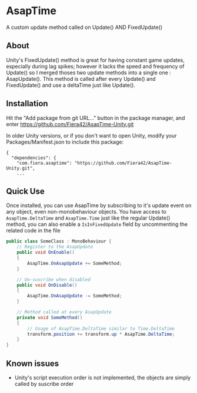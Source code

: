 # AsapTime
A custom update method called on Update() AND FixedUpdate() 

## About

Unity's FixedUpdate() method is great for having constant game updates, especially during lag spikes; however it lacks the
speed and frequency of Update() so I merged thoses two update methods into a single one : AsapUpdate(). This method
is called after every Update() and FixedUpdate() and use a deltaTime just like Update().

## Installation

Hit the "Add package from git URL..." button in the package manager, and enter https://github.com/Fiera42/AsapTime-Unity.git

In older Unity versions, or if you don't want to open Unity, modify your Packages/Manifest.json to include this package:
```
{
  "dependencies": {
    "com.fiera.asaptime": "https://github.com/Fiera42/AsapTime-Unity.git",
    ...
```

## Quick Use

Once installed, you can use AsapTime by subscribing to it's update event on any object, even non-monobehaviour objects.
You have access to `AsapTime.DeltaTime` and `AsapTime.Time` just like the regular Update() method,
you can also enable a `IsInFixedUpdate` field by uncommenting the related code in the file

```cs
public class SomeClass : MonoBehaviour {
    // Register to the AsapUpdate
    public void OnEnable()
    {
        AsapTime.OnAsapUpdate += SomeMethod;
    }

    // Un-suscribe when disabled
    public void OnDisable()
    {
        AsapTime.OnAsapUpdate -= SomeMethod;
    }

    // Method called at every AsapUpdate
    private void SomeMethod()
    {
        // Usage of AsapTime.DeltaTime similar to Time.DeltaTime
        transform.position += transform.up * AsapTime.DeltaTime;
    }
}
```

## Known issues

- Unity's script execution order is not implemented, the objects are simply called by suscribe order
